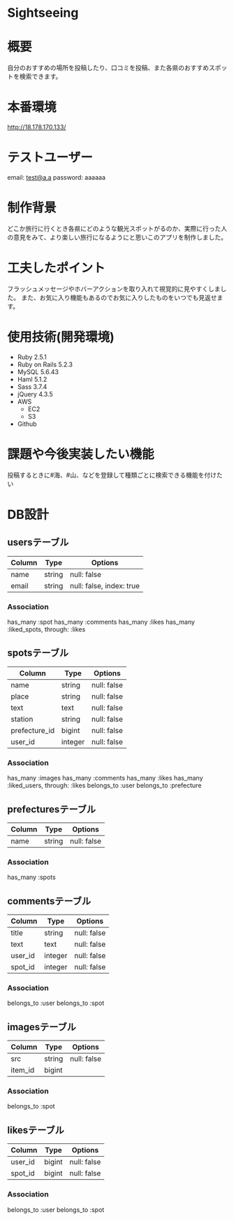 # Sightseeing

# 概要
自分のおすすめの場所を投稿したり、口コミを投稿、また各県のおすすめスポットを検索できます。
# 本番環境
http://18.178.170.133/

# テストユーザー
email: test@a.a
password: aaaaaa

# 制作背景
どこか旅行に行くとき各県にどのような観光スポットがるのか、実際に行った人の意見をみて、より楽しい旅行になるようにと思いこのアプリを制作しました。

# 工夫したポイント
フラッシュメッセージやホバーアクションを取り入れて視覚的に見やすくしました。
また、お気に入り機能もあるのでお気に入りしたものをいつでも見返せます。

# 使用技術(開発環境)
- Ruby 2.5.1
- Ruby on Rails 5.2.3
- MySQL 5.6.43
- Haml 5.1.2
- Sass 3.7.4
- jQuery 4.3.5
- AWS
  - EC2
  - S3
- Github

# 課題や今後実装したい機能
投稿するときに#海、#山、などを登録して種類ごとに検索できる機能を付けたい

# DB設計
## usersテーブル
|Column|Type|Options|
|------|----|-------|
|name|string|null: false|
|email|string|null: false, index: true|
### Association
has_many :spot
has_many :comments
has_many :likes
has_many :liked_spots, through: :likes

## spotsテーブル
|Column|Type|Options|
|------|----|-------|
|name|string|null: false|
|place|string|null: false|
|text|text|null: false|
|station|string|null: false|
|prefecture_id|bigint|null: false|
|user_id|integer|null: false|
### Association
has_many :images
has_many :comments
has_many :likes
has_many :liked_users, through: :likes
belongs_to :user
belongs_to :prefecture

## prefecturesテーブル
|Column|Type|Options|
|------|----|-------|
|name|string|null: false|
### Association
has_many :spots

## commentsテーブル
|Column|Type|Options|
|------|----|-------|
|title|string|null: false|
|text|text|null: false|
|user_id|integer|null: false|
|spot_id|integer|null: false|
### Association
belongs_to :user
belongs_to :spot

## imagesテーブル
|Column|Type|Options|
|------|----|-------|
|src|string|null: false|
|item_id|bigint||
### Association
belongs_to :spot

## likesテーブル
|Column|Type|Options|
|------|----|-------|
|user_id|bigint|null: false|
|spot_id|bigint|null: false|
### Association
belongs_to :user
belongs_to :spot





